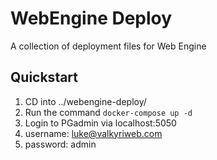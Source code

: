 # WebEngine Deploy

A collection of deployment files for Web Engine


Quickstart
----------

1. CD into ../webengine-deploy/
2. Run the command ``` docker-compose up -d ```
3. Login to PGadmin via localhost:5050
4. username: luke@valkyriweb.com
5. password: admin
